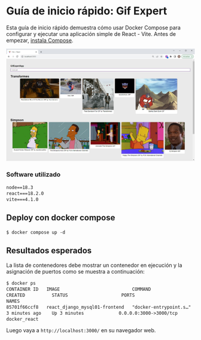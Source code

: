 # Guía de inicio rápido: Gif Expert

Esta guía de inicio rápido demuestra cómo usar Docker Compose para configurar y ejecutar una aplicación simple de React - Vite. Antes de empezar,
[instala Compose](https://docs.docker.com/compose/install/).

![Alt text](gifExpert.jpg)

### Software utilizado

```
node==18.3
react===18.2.0
vite===4.1.0
```

## Deploy con docker compose

```
$ docker compose up -d
```

## Resultados esperados

La lista de contenedores debe mostrar un contenedor en ejecución y la asignación de puertos como se muestra a continuación:
```
$ docker ps
CONTAINER ID   IMAGE                           COMMAND                  CREATED          STATUS                    PORTS                               NAMES
85701f66ccf8   react_django_mysql01-frontend   "docker-entrypoint.s…"   3 minutes ago    Up 3 minutes             0.0.0.0:3000->3000/tcp              docker_react
```

Luego vaya a `http://localhost:3000/` en su navegador web.
